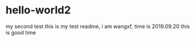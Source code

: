 # hello-world2
my second test
this is my test readme, i am wangxf, 
time is 2019.09.20
this is good time
